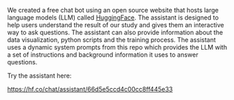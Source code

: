 We created a free chat bot using an open source website that hosts large language models (LLM) called [HuggingFace](https://huggingface.co/). The assistant is designed to help users understand the result of our study and gives them an interactive way to ask questions. The assistant can also provide information about the data visualization, python scripts and the training process. The assistant uses a dynamic system prompts from this repo which provides the LLM with a set of instructions and background information it uses to answer questions.

Try the assistant here:

https://hf.co/chat/assistant/66d5e5ccd4c00cc8ff445e33
